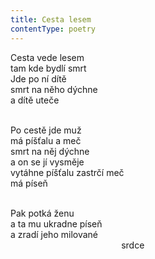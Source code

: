 ```yaml
---
title: Cesta lesem
contentType: poetry
---
```


Cesta vede lesem  
tam kde bydlí smrt  
Jde po ní dítě  
smrt na něho dýchne  
a dítě uteče  
 

  

Po cestě jde muž  
má píšťalu a meč  
smrt na něj dýchne  
a on se jí vysměje  
vytáhne píšťalu zastrčí meč  
má píseň  
 

  

Pak potká ženu  
a ta mu ukradne píseň  
a zradí jeho milované  
                                             srdce
